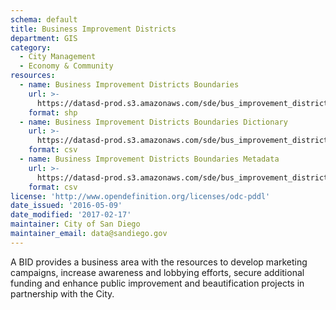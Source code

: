 ```yaml
---
schema: default
title: Business Improvement Districts
department: GIS
category:
  - City Management
  - Economy & Community
resources:
  - name: Business Improvement Districts Boundaries
    url: >-
      https://datasd-prod.s3.amazonaws.com/sde/bus_improvement_districts/CITY.BUS_IMPROVEMENT_DISTRICTS_datasd.zip
    format: shp
  - name: Business Improvement Districts Boundaries Dictionary
    url: >-
      https://datasd-prod.s3.amazonaws.com/sde/bus_improvement_districts/CITY.BUS_IMPROVEMENT_DISTRICTS_dictionary_datasd.csv
    format: csv
  - name: Business Improvement Districts Boundaries Metadata
    url: >-
      https://datasd-prod.s3.amazonaws.com/sde/bus_improvement_districts/CITY.BUS_IMPROVEMENT_DISTRICTS_metadata_datasd.csv
    format: csv
license: 'http://www.opendefinition.org/licenses/odc-pddl'
date_issued: '2016-05-09'
date_modified: '2017-02-17'
maintainer: City of San Diego
maintainer_email: data@sandiego.gov
---
```

A BID provides a business area with the resources to develop marketing
campaigns, increase awareness and lobbying efforts, secure additional funding
and enhance public improvement and beautification projects in partnership with
the City.
